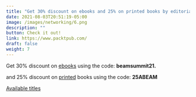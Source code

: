 ```yaml
---
title: "Get 30% discount on ebooks and 25% on printed books by editorial Packt"
date: 2021-08-03T20:51:19-05:00
image: /images/networking/6.png
description: ""
button: Check it out! 
link: https://www.packtpub.com/
draft: false
weight: 7
---
```


Get 30% discount on [ebooks](https://www.packtpub.com/) using the code: **beamsummit21.**


and 25% discount on [printed](https://www.amazon.com/gp/mpc/A3JPJA3DJ8YT9N) books using the code: **25ABEAM**

[Available titles](https://docs.google.com/spreadsheets/d/1t8TiqF46yfdqWTUCPtHt0ZRRF_usTIo99Q9waaC8bg4/edit?usp=sharing)


